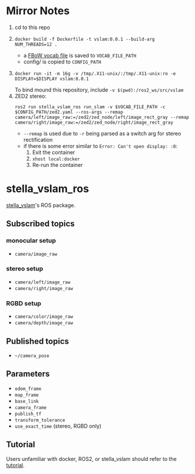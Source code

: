 # Mirror Notes

1. cd to this repo
1. 
    ```
    docker build -f Dockerfile -t vslam:0.0.1 --build-arg NUM_THREADS=12 .
    ```
    - a [FBoW vocab file](https://github.com/stella-cv/FBoW_orb_vocab/blob/main/orb_vocab.fbow) is saved to ```VOCAB_FILE_PATH```
    - config/ is copied to ```CONFIG_PATH```
1. 
    ```
    docker run -it -m 16g -v /tmp/.X11-unix/:/tmp/.X11-unix:ro -e DISPLAY=$DISPLAY vslam:0.0.1
    ```
    To bind mound this repository, include ```-v $(pwd):/ros2_ws/src/vslam```
1. ZED2 stereo:
    ```
    ros2 run stella_vslam_ros run_slam -v $VOCAB_FILE_PATH -c $CONFIG_PATH/zed2.yaml --ros-args --remap camera/left/image_raw:=/zed2/zed_node/left/image_rect_gray --remap camera/right/image_raw:=/zed2/zed_node/right/image_rect_gray
    ```
    - ```--remap``` is used due to ```-r``` being parsed as a switch arg for stereo rectification
    - if there is some error similar to ```Error: Can't open display: :0```:
        1. Exit the container
        1. ```xhost local:docker```
        1. Re-run the container


# stella_vslam_ros

[stella_vslam](https://github.com/stella-cv/stella_vslam)'s ROS package.

## Subscribed topics

### monocular setup

- `camera/image_raw`

### stereo setup

- `camera/left/image_raw`
- `camera/right/image_raw`

### RGBD setup

- `camera/color/image_raw`
- `camera/depth/image_raw`

## Published topics

- `~/camera_pose`

## Parameters

- `odom_frame`
- `map_frame`
- `base_link`
- `camera_frame`
- `publish_tf`
- `transform_tolerance`
- `use_exact_time` (stereo, RGBD only)

## Tutorial

Users unfamiliar with docker, ROS2, or stella_vslam should refer to the [tutorial](/doc/tutorial.md).
